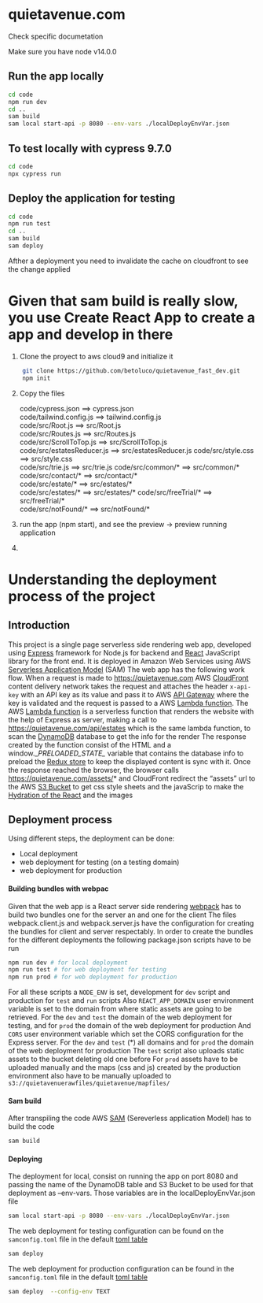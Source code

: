 # quietavenue.com
Check specific documetation

Make sure you have node v14.0.0

## Run the app locally
```bash
cd code
npm run dev
cd ..
sam build
sam local start-api -p 8080 --env-vars ./localDeployEnvVar.json
```

## To test locally with cypress 9.7.0
```bash
cd code
npx cypress run 
```

## Deploy the application for testing
```bash
cd code
npm run test
cd ..
sam build
sam deploy
```

Afther a deployment you need to invalidate the cache on cloudfront to see the change applied

# Given that sam build is really slow, you use Create React App to create a app and develop in there

1. Clone the proyect to aws cloud9 and initialize it 
```bash
    git clone https://github.com/betoluco/quietavenue_fast_dev.git
    npm init
```
2. Copy the files

    code/cypress.json                                   ==> cypress.json       
    code/tailwind.config.js                             ==> tailwind.config.js                  
    code/src/Root.js                                    ==> src/Root.js   
    code/src/Routes.js                                  ==> src/Routes.js    
    code/src/ScrollToTop.js                             ==> src/ScrollToTop.js 
    code/src/estatesReducer.js                          ==> src/estatesReducer.js 
    code/src/style.css                                  ==> src/style.css   
    code/src/trie.js                                    ==> src/trie.js 
    code/src/common/*                                   ==> src/common/*
    code/src/contact/*                                  ==> src/contact/*        
    code/src/estate/*                                   ==> src/estates/*                    
    code/src/estates/*                                  ==> src/estates/* 
    code/src/freeTrial/*                                ==> src/freeTrial/*               
    code/src/notFound/*                                 ==> src/notFound/*           

3. run the app (npm start), and see the preview -> preview running application
4. 
# Understanding the deployment process of the project

## Introduction 
This project is a single page serverless side rendering web app, developed using [Express]( https://expressjs.com) framework for Node.js for backend and [React](https://reactjs.org) JavaScript library for the front end. It is deployed in Amazon Web Services using AWS [Serverless Application Model](https://aws.amazon.com/es/serverless/sam/) (SAM)
The web app has the following work flow. When a request is made to https://quietavenue.com AWS [CloudFront]( https://aws.amazon.com/cloudfront/) content delivery network takes the request and attaches the header `x-api-key` with an API key as its value and pass it to AWS [API Gateway]( https://aws.amazon.com/api-gateway/) where the key is validated and the request is passed to a AWS [Lambda function]( https://aws.amazon.com/lambda/).
The AWS [Lambda function](https://aws.amazon.com/lambda/) is a serverless function that renders the website with the help of Express as server, making a call to https://quietavenue.com/api/estates which is the same lambda function, to scan the [DynamoDB](https://aws.amazon.com/dynamodb/)  database to get the info for the render
The response created by the function consist of the HTML and a window.\__PRELOADED_STATE\__  variable that contains the database info to preload the [Redux store](https://redux.js.org/usage/server-rendering)  to keep the displayed content is sync with it.
Once the response reached the browser, the browser calls https://quietavenue.com/assets/* and CloudFront redirect the “assets” url to the AWS [S3 Bucket]( https://aws.amazon.com/s3/) to get  css style sheets and the javaScrip to make the [Hydration of the React](https://beta.reactjs.org/reference/react-dom/hydrate) and the images

## Deployment process
Using different steps, the deployment can be done:
+ Local deployment
+ web deployment for testing (on a testing domain)
+ web deployment for production
#### Building bundles with webpac
Given that the web app is a React server side rendering [webpack](https://webpack.js.org/) has to build two bundles one for the server an and one for the client
The files webpack.client.js and webpack.server.js have the configuration for creating the bundles for client and server respectably. 
In order to create the bundles for the different deployments the following package.json scripts have to be run
```bash
npm run dev # for local deployment
npm run test # for web deployment for testing 
npm run prod # for web deployment for production
```
For all these scripts a `NODE_ENV` is set, development for `dev` script and production for `test` and `run` scripts
Also `REACT_APP_DOMAIN` user environment variable is set to the domain from where static assets are going to be retrieved. For the `dev` and `test` the domain of the web deployment for testing, and for `prod` the domain of the web deployment for production
And `CORS` user environment variable which set the CORS configuration for the Express server. For the `dev` and `test` (*) all domains and for `prod` the domain of the web deployment for production
The `test` script also uploads static assets to the bucket deleting old one before
For `prod` assets have to be uploaded manually and the maps (css and js) created by the production environment also have to be manually uploaded to `s3://quietavenuerawfiles/quietavenue/mapfiles/`

#### Sam build
After transpiling the code AWS [SAM](https://aws.amazon.com/serverless/sam/) (Sereverless application Model) has to build the code
```bash
sam build
```
#### Deploying 
The deployment for local, consist on running the app on port 8080 and passing the name of the DynamoDB table and S3 Bucket to be used for that deployment as –env-vars. Those variables are in the localDeployEnvVar.json file
```bash
sam local start-api -p 8080 --env-vars ./localDeployEnvVar.json
```
The web deployment for testing configuration can be found on the `samconfig.toml` file in the default [toml table](https://docs.aws.amazon.com/serverless-application-model/latest/developerguide/serverless-sam-cli-config.html) 
```bash
sam deploy
```
The web deployment for production configuration can be found in the `samconfig.toml` file in the default [toml table](https://docs.aws.amazon.com/serverless-application-model/latest/developerguide/serverless-sam-cli-config.html) 

```bash
sam deploy  --config-env TEXT
```


